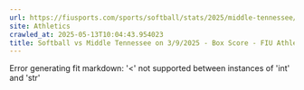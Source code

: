 ```yaml
---
url: https://fiusports.com/sports/softball/stats/2025/middle-tennessee/boxscore/12806
site: Athletics
crawled_at: 2025-05-13T10:04:43.954023
title: Softball vs Middle Tennessee on 3/9/2025 - Box Score - FIU Athletics
---
```


Error generating fit markdown: '<' not supported between instances of 'int' and 'str'